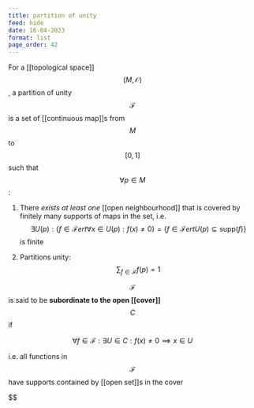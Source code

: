 ```yaml
---
title: partition of unity
feed: hide
date: 16-04-2023
format: list
page_order: 42
---
```



For a [[topological space]] $$(M, \mathcal O)$$, a partition of unity $$\mathcal F$$ is a set of [[continuous map]]s from $$M$$ to $$[0,1]$$ such that $$\forall p\in M$$:

1. There *exists at least one* [[open neighbourhood]] that is covered by finitely many supports of maps in the set, i.e. $$\exists U(p): \{f\in \mathcal F ert \forall x\in U(p): f(x) \neq 0\} = \{f\in \mathcal F ert U(p) \subseteq \text{supp}(f)\}$$ is finite

2. Partitions unity: $$\sum_{f\in\mathcal{F}}f(p)=1$$


$$\mathcal F$$ is said to be **subordinate to the open [[cover]]** $$C$$ if 

$$\forall f\in \mathcal F: \exists U\in C: f(x)\neq 0\implies x\in U$$

i.e. all functions in $$\mathcal F$$ have supports contained by [[open set]]s in the cover

$$